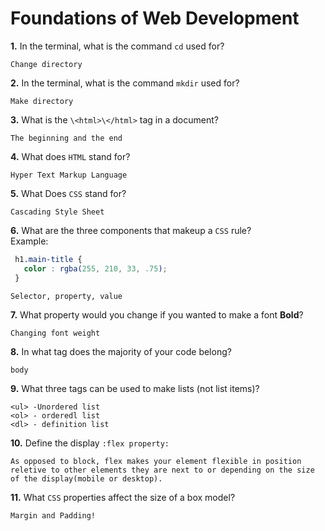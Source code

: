 # Foundations of Web Development

**1.** In the terminal, what is the command `cd` used for?
<!-- enter you answer in the space below -->
```
Change directory
```

**2.** In the terminal, what is the command `mkdir` used for?
<!-- enter you answer in the space below -->
```
Make directory
```

**3.** What is the `\<html>\</html>` tag in a document?
<!-- enter you answer in the space below -->
```
The beginning and the end
```

**4.** What does `HTML` stand for?
<!-- enter you answer in the space below -->
```
Hyper Text Markup Language
```

**5.** What Does `CSS` stand for?
<!-- enter you answer in the space below -->
```
Cascading Style Sheet
```

**6.** What are the three components that makeup a `CSS` rule? <br> Example:
```css
 h1.main-title {
   color : rgba(255, 210, 33, .75);
 }
```

<!-- enter you answer in the space below -->
```
Selector, property, value
```

**7.** What property would you change if you wanted to make a font **Bold**?
<!-- enter you answer in the space below -->
```
Changing font weight
```

**8.** In what tag does the majority of your code belong?
<!-- enter you answer in the space below -->
```
body
```

**9.** What three tags can be used to make lists (not list items)?
<!-- enter you answer in the space below -->
```
<ul> -Unordered list
<ol> - orderedl list
<dl> - definition list
```

**10.** Define the display `:flex property:`
<!-- enter you answer in the space below -->
```
As opposed to block, flex makes your element flexible in position reletive to other elements they are next to or depending on the size of the display(mobile or desktop).
```

**11.** What `CSS` properties affect the size of a box model?
<!-- enter you answer in the space below -->
```
Margin and Padding!
```